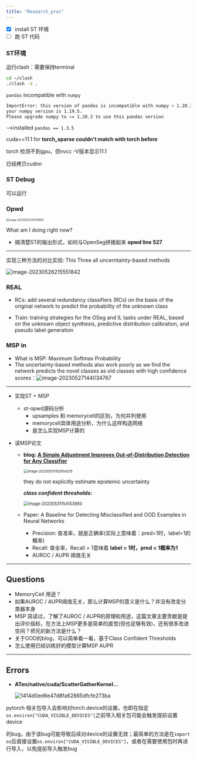```yaml
---
title: "Research_proc"
---
```

- [x] install ST 环境
- [ ] 跑 ST 代码

### ST环境



运行clash：需要保持terminal

```bash
cd ~/clash
./clash -d .
```



`pandas` incompatible with `numpy`

```bash
ImportError: this version of pandas is incompatible with numpy < 1.20.3
your numpy version is 1.19.5.
Please upgrade numpy to >= 1.20.3 to use this pandas version
```

-->installed `pandas == 1.3.5`



cuda==11.1 for **torch_sparse couldn't match with torch before**



torch 检测不到gpu，但nvcc -V版本显示11.1

已经拷贝cudnn

### ST Debug

可以运行



### Opwd

<img src="http://img.reedyoung.cn/image-20230523130759850.png" alt="image-20230523130759850" style="zoom:50%;" />

What am I doing right now?

- 搞清楚ST的输出形式，如何与OpenSeg拼接起来 **opwd line 527**

---

实现三种方法的对比实验: This Three all uncerntainty-based methods

![image-20230526215551842](http://img.reedyoung.cn/image-20230526215551842.png)

### REAL

- RCs: add several redundancy classifiers (RCs) on the basis of the original network to predict the probability of the unknown class

- Train: training strategies for the OSeg and IL tasks under REAL, based on the unknown object synthesis, predictive distribution calibration, and pseudo label generation

### MSP in 

- What is MSP: Maximum Softmax Probability
- The uncertainty-based methods also work poorly as we find the network predicts the novel classes as old classes with high confidence scores：![image-20230527144034767](http://img.reedyoung.cn/image-20230527144034767.png)

---

- 实现ST + MSP

  - st-opwd源码分析
    - upsamples 和 memorycell的区别，为何并列使用
    - memorycell具体用途分析，为什么这样构造网络
    - 是怎么实现MSP计算的

- 读MSP论文

  - **blog: [A Simple Adjustment Improves Out-of-Distribution Detection for Any Classifier](https://pub.towardsai.net/a-simple-adjustment-improves-out-of-distribution-detection-for-any-classifier-5e96bbb2d627)**

    <img src="http://img.reedyoung.cn/image-20230531152954215.png" alt="image-20230531152954215" style="zoom: 67%;" />

    they do not explicitly estimate epistemic uncertainty

    ***class confident thresholds*:** 

    <img src="http://img.reedyoung.cn/image-20230531154153993.png" alt="image-20230531154153993" style="zoom: 80%;" />

    

  - Paper: A Baseline for Detecting Misclassified and OOD Examples in Neural Networks

    - Precision: 查准率，就是正确率(实际上意味着：pred=1时，label=1的概率)
    - Recall: 查全率，Recall = 1意味着 **label = 1时，pred = 1概率为1**
    - AUROC / AUPR 阈值无关







---

## Questions

- MemoryCell 用途？
- 如果AUROC / AUPR阈值无关，那么计算MSP的意义是什么？并没有改变分类器本身
- MSP 简读过，了解了AUROC / AUPR的原理和用途，这篇文章主要贡献是提出评价指标，在方法上MSP更多是简单的直觉(但也足够有效)，还有很多改进空间？师兄的新方法是什么？
- 关于OOD的blog，可以简单看一看，基于Class Confident Thresholds
- 怎么使用已经训练好的模型计算MSP AUPR

---

## Errors

- **ATen/native/cuda/ScatterGatherKernel...**

  <img src="http://img.reedyoung.cn/1414d0ed6e47d8fa62865dfcfe273ba.png" alt="1414d0ed6e47d8fa62865dfcfe273ba"  />

pytorch 相关包导入会影响对torch.device的设置，也即在指定`os.environ["CUDA_VISIBLE_DEVICES"]`之前导入相关包可能会触发提前设置device

的bug，由于该bug可能导致后续对device的设置无效；最简单的方法是在`import os`后直接设置`os.environ["CUDA_VISIBLE_DEVICES"]`，或者在需要使用包时再进行导入，以免提前导入触发bug
